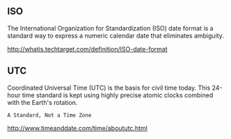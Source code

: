## ISO
The International Organization for Standardization (ISO) date format is a standard way 
to express a numeric calendar date that eliminates ambiguity.

http://whatis.techtarget.com/definition/ISO-date-format

## UTC
Coordinated Universal Time (UTC) is the basis for civil time today. 
This 24-hour time standard is kept using highly precise atomic clocks combined with the Earth's rotation.
```
A Standard, Not a Time Zone
```

http://www.timeanddate.com/time/aboututc.html
